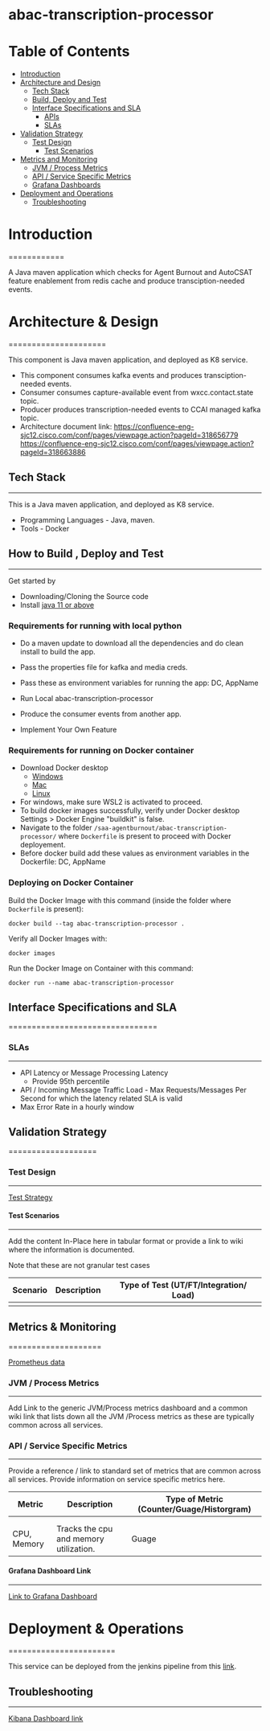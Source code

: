# abac-transcription-processor

# Table of Contents
* [Introduction](#intro)
* [Architecture and Design](#archanddesign)
    * [Tech Stack](#techstack)
    * [Build, Deploy and Test](#buildanddeploy)
    * [Interface Specifications and SLA](#interfacespec)
        * [APIs](#httpapis)
        * [SLAs](#slas)
 * [Validation Strategy](#validationstrategy)
   * [Test Design](#testdesign)
     * [Test Scenarios](#testscenarios)
 * [Metrics and Monitoring](#metrics)
    * [JVM / Process Metrics](#processmetrics)  
    * [API / Service Specific Metrics](#servicemetrics) 
    * [Grafana Dashboards](#grafana)
 * [Deployment and Operations](#devops)
    * [Troubleshooting](#troubleshooting)  
       
       
# Introduction <a name="intro"></a>
============
 
A Java maven application which checks for Agent Burnout and AutoCSAT feature enablement from redis cache and produce transciption-needed events.

# Architecture & Design <a name="archanddesign"></a>
=====================

This component is Java maven application, and deployed as K8 service.

*   This component consumes kafka events and produces transciption-needed events. 
*   Consumer consumes capture-available event from wxcc.contact.state topic.
*   Producer produces transcription-needed events to CCAI managed kafka topic.
*   Architecture document link: 
	https://confluence-eng-sjc12.cisco.com/conf/pages/viewpage.action?pageId=318656779
	https://confluence-eng-sjc12.cisco.com/conf/pages/viewpage.action?pageId=318663886


## Tech Stack <a name="techstack"></a>
----------

This is a Java maven application, and deployed as K8 service.

*   Programming Languages - Java, maven.
*   Tools - Docker

## How to Build , Deploy and Test <a name="buildanddeploy"></a>
------------------------------

Get started by

- Downloading/Cloning the Source code
- Install [java 11 or above](https://www.oracle.com/in/java/technologies/downloads/)

### Requirements for running with local python
- Do a maven update to download all the dependencies and do  clean install to build the app.
    
- Pass the properties file for kafka and media creds.
- Pass these as environment variables for running the app: DC, AppName
- Run Local abac-transcription-processor
- Produce the consumer events from another app.
- Implement Your Own Feature

### Requirements for running on Docker container
- Download Docker desktop
    * [Windows](https://docs.docker.com/desktop/install/windows-install/)
	* [Mac](https://docs.docker.com/desktop/install/mac-install/)
	* [Linux](https://docs.docker.com/desktop/install/linux-install/)
- For windows, make sure WSL2 is activated to proceed.
- To build docker images successfully, verify under Docker desktop Settings > Docker Engine "buildkit" is false.  
- Navigate to the folder `/saa-agentburnout/abac-transcription-processor/` where `Dockerfile` is present to proceed with Docker deployement.  
- Before docker build add these values as environment variables in the Dockerfile: DC, AppName


### Deploying on Docker Container

Build the Docker Image with this command (inside the folder where `Dockerfile` is present):
```
docker build --tag abac-transcription-processor .
```
Verify all Docker Images with:
```
docker images
```
Run the Docker Image on Container with this command:
```
docker run --name abac-transcription-processor
```


## Interface Specifications and SLA <a name="interfacespec"></a>
================================  

### SLAs <a name="sla"></a>
----

*   API Latency or Message Processing Latency
    *   Provide 95th percentile
*   API / Incoming Message Traffic Load - Max Requests/Messages Per Second for which the latency related SLA is valid
*   Max Error Rate in a hourly window


## Validation Strategy <a name="validationstrategy"></a>
===================

### Test Design <a name="testdesign"></a>
-----------

[Test Strategy](https://confluence-eng-sjc12.cisco.com/conf/pages/viewpage.action?pageId=318656779)

#### Test Scenarios<a name="testscenarios"></a>
--------------

Add the content In-Place here in tabular format or provide a link to wiki where the information is documented.

Note that these are not granular test cases

|Scenario |Description|Type of Test (UT/FT/Integration/ Load)|
|-----------| ---|-----------|
|        |         |          |

  

## Metrics & Monitoring <a name="metrics"></a>
====================

[Prometheus data](https://prometheus.intgus1.ciscoccservice.com/graph?g0.expr=&g0.tab=1&g0.stacked=0&g0.show_exemplars=0&g0.range_input=1h)


### JVM / Process Metrics <a name="processmetrics"></a>
---------------------

Add Link to the generic JVM/Process metrics dashboard and a common wiki link that lists down all the JVM /Process metrics as these are typically common across all services.


### API / Service Specific Metrics <a name="servicemetrics"></a>
---------------------

Provide a reference / link to standard set of metrics that are common across all services. Provide information on service specific metrics here.

|Metric |Description|Type of Metric (Counter/Guage/Historgram)|
|-----------| ---|-----------|
| |         |          |
| |         |          |
|CPU, Memory | Tracks the cpu and memory utilization.        |  Guage        |


#### Grafana Dashboard Link <a name="grafana"></a>
----------------------

[Link to Grafana Dashboard](https://grafana-k8s.intgus1.ciscoccservice.com/d/a164a7f0339f99e89cea5cb47e9be617/kubernetes-compute-resources-workload?orgId=1&refresh=10s&var-datasource=default&var-cluster=&var-namespace=saa-agentburnout&var-workload=abac-transcription-processor&var-type=deployment)


# Deployment & Operations <a name="devops"></a>
=======================

This service can be deployed from the jenkins pipeline from this [link](https://engci-private-sjc.cisco.com/jenkins/ccbu-sunlight/job/saa-sentiment-deploy/).
  
  
## Troubleshooting <a name="troubleshooting"></a>
---------------

[Kibana Dashboard link](https://kibana-log.intgus1.ciscoccservice.com/_dashboards/goto/00eecf62b50c7d1686a5c65aae4d674d)


